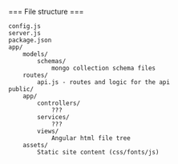 === File structure ===

	config.js
	server.js
	package.json
	app/
		models/
			schemas/
				mongo collection schema files
		routes/
			api.js - routes and logic for the api
	public/
		app/
			controllers/
				???
			services/
				???
			views/
				Angular html file tree
		assets/
			Static site content (css/fonts/js)
